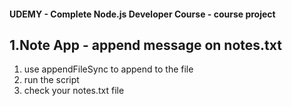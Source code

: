 #### UDEMY - Complete Node.js Developer Course - course project

## 1.Note App - append message on notes.txt

1. use appendFileSync to append to the file
2. run the script
3. check your notes.txt file
